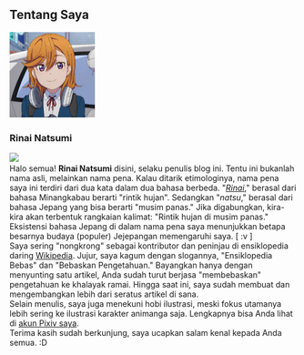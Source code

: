## Tentang Saya

<link rel="stylesheet" href="https://fonts.googleapis.com/css2?family=Material+Symbols+Outlined:opsz,wght,FILL,GRAD@20..48,100..700,0..1,-50..200" />
<link rel="stylesheet" href="https://cdnjs.cloudflare.com/ajax/libs/font-awesome/5.15.2/css/all.min.css">

<div class="profile">              
                <div class="round-frame">
            <img src="https://raw.githubusercontent.com/Dzaky05/kucinghitam/main/media/FB_IMG_1694165234267.jpg" height="150" alt="penggambaran ybs secara rill">
            </div>

 <h3>Rinai Natsumi</h3>
             <a class="social-media-icon facebook" href="https://www.facebook.com/rinai.natsu" style="color: #fff">
	<span class="fab fa-facebook"></span></a>
<!-- Twitter -->
<a class="social-media-icon twitter" href="https://twitter.com/dzakyadinata" style="color: #fff">
	<span class="fab fa-twitter"></span></a>
<!-- Instagram -->
<a class="social-media-icon instagram" href="https://instagram.com/dzaky_adinata" style="color: #fff">
	<span class="fab fa-instagram"></span></a>
	<!-- GH -->
	<a class="social-media-icon github" href="https://github.com/rinanatsu" style="color: #fff"><span class="fab fa-github"></span></a>
<!-- Pixiv -->
<a class="social-media-icon pixiv" href="https://www.pixiv.net/en/users/76135039">
    <img src="https://raw.githubusercontent.com/kyynata/kucinghitam/main/media/img_2_1703640314134.jpg" style="width: 15px">	
</a>
<br>
Halo semua! <b>Rinai Natsumi</b> disini, selaku penulis blog ini. Tentu ini bukanlah nama asli, melainkan nama pena. Kalau ditarik etimologinya, nama pena saya ini terdiri dari dua kata dalam dua bahasa berbeda. "<i><a href="https://kbbi.kemdikbud.go.id/entri/Rinai">Rinai</a></i>," berasal dari bahasa Minangkabau berarti "rintik hujan". Sedangkan "<i>natsu</i>," berasal dari bahasa Jepang yang bisa berarti "musim panas." Jika digabungkan, kira-kira akan terbentuk rangkaian kalimat: "Rintik hujan di musim panas." Eksistensi bahasa Jepang di dalam nama pena saya menunjukkan betapa besarnya budaya (populer) Jejepangan memengaruhi saya. [ :v ]
<br>
Saya sering "nongkrong" sebagai kontributor dan peninjau di ensiklopedia daring <a href="https://id.wikipedia.org/wiki/Pengguna:Rinai_Natsumi">Wikipedia</a>. Jujur, saya kagum dengan slogannya, "Ensiklopedia Bebas"  dan "Bebaskan Pengetahuan." Bayangkan hanya dengan menyunting satu artikel, Anda sudah turut berjasa "membebaskan" pengetahuan ke khalayak ramai. Hingga saat ini, saya sudah membuat dan mengembangkan lebih dari seratus artikel di sana.
<br>
Selain menulis, saya juga menekuni hobi ilustrasi, meski fokus utamanya lebih sering ke ilustrasi karakter animanga saja. Lengkapnya bisa Anda lihat di <a href="https://www.pixiv.net/en/users/76135039">akun Pixiv saya</a>.
<br>
Terima kasih sudah berkunjung, saya ucapkan salam kenal kepada Anda semua. :D
